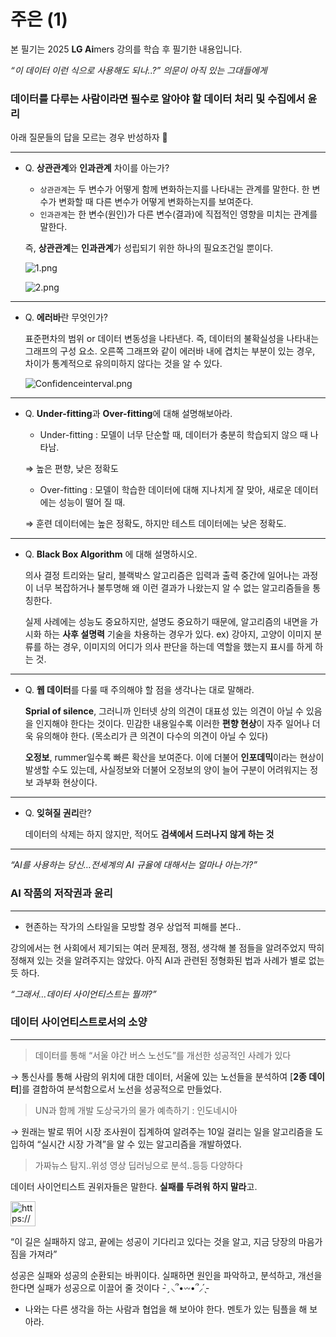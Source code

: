# 주은 (1)

본 필기는 2025 **LG Ai**mers 강의를 학습 후 필기한 내용입니다.

*“이 데이터 이런 식으로 사용해도 되나..?” 의문이 아직 있는 그대들에게*

### 데이터를 다루는 사람이라면 필수로 알아야 할 데이터 처리 및 수집에서 윤리

아래 질문들의 답을 모르는 경우 반성하자 🥰

---

- Q. **상관관계**와 **인과관계** 차이를 아는가?
    - `상관관계`는 두 변수가 어떻게 함께 변화하는지를 나타내는 관계를 말한다. 한 변수가 변화할 때 다른 변수가 어떻게 변화하는지를 보여준다.
    - `인과관계`는 한 변수(원인)가 다른 변수(결과)에 직접적인 영향을 미치는 관계를 말한다.
    
    즉, **상관관계**는 **인과관계**가 성립되기 위한 하나의 필요조건일 뿐이다.
    
    ![1.png](%E1%84%8C%E1%85%AE%E1%84%8B%E1%85%B3%E1%86%AB%20(1)%20df135a3c64e540598d44bee10f2931c9/1.png)
    
    ![2.png](%E1%84%8C%E1%85%AE%E1%84%8B%E1%85%B3%E1%86%AB%20(1)%20df135a3c64e540598d44bee10f2931c9/2.png)
    

---

- Q. **에러바**란 무엇인가?
    
    표준편차의 범위 or 데이터 변동성을 나타낸다. 즉, 데이터의 불확실성을 나타내는 그래프의 구성 요소. 
    오른쪽 그래프와 같이 에러바 내에 겹치는 부분이 있는 경우, 차이가 통계적으로 유의미하지 않다는 것을 알 수 있다.
    
    ![Confidenceinterval.png](%E1%84%8C%E1%85%AE%E1%84%8B%E1%85%B3%E1%86%AB%20(1)%20df135a3c64e540598d44bee10f2931c9/Confidenceinterval.png)
    

---

- Q. **Under-fitting**과 **Over-fitting**에 대해 설명해보아라.
    - Under-fitting : 모델이 너무 단순할 때, 데이터가 충분히 학습되지 않으 때 나타남.
    
    ⇒ 높은 편향, 낮은 정확도
    
    - Over-fitting : 모델이 학습한 데이터에 대해 지나치게 잘 맞아, 새로운 데이터에는 성능이 떨어 질 때.
    
    ⇒ 훈련 데이터에는 높은 정확도, 하지만 테스트 데이터에는 낮은 정확도. 
    

---

- Q. **Black Box Algorithm** 에 대해 설명하시오.
    
    의사 결정 트리와는 달리, 블랙박스 알고리즘은 입력과 출력 중간에 일어나는 과정이 너무 복잡하거나 불투명해 왜 이런 결과가 나왔는지 알 수 없는 알고리즘들을 통칭한다. 
    
    실제 사례에는 성능도 중요하지만, 설명도 중요하기 때문에, 알고리즘의 내면을 가시화 하는 **사후 설명력** 기술을 차용하는 경우가 있다. ex) 강아지, 고양이 이미지 분류를 하는 경우, 이미지의 어디가 의사 판단을 하는데 역할을 했는지 표시를 하게 하는 것.
    

---

- Q. **웹 데이터**를 다룰 때 주의해야 할 점을 생각나는 대로 말해라.
    
    **Sprial of silence**, 그러니까 인터넷 상의 의견이 대표성 있는 의견이 아닐 수 있음을 인지해야 한다는 것이다. 민감한 내용일수록 이러한 **편향 현상**이 자주 일어나 더욱 유의해야 한다. (목소리가 큰 의견이 다수의 의견이 아닐 수 있다)
    
    **오정보**, rummer일수록 빠른 확산을 보여준다. 이에 더불어 **인포데믹**이라는 현상이 발생할 수도 있는데, 사실정보와 더불어 오정보의 양이 늘어 구분이 어려워지는 정보 과부화 현상이다. 
    

---

- Q. **잊혀질 권리**란?
    
    데이터의 삭제는 하지 않지만, 적어도 **검색에서 드러나지 않게 하는 것**
    

---

*“AI를 사용하는 당신…전세계의 AI 규율에 대해서는 얼마나 아는가?”* 

### AI 작품의 저작권과 윤리

---

- 현존하는 작가의 스타일을 모방할 경우 상업적 피해를 본다..
    
    

강의에서는 현 사회에서 제기되는 여러 문제점, 쟁점, 생각해 볼 점들을 알려주었지 딱히 정해져 있는 것을 알려주지는 않았다. 아직 AI과 관련된 정형화된 법과 사례가 별로 없는 듯 하다.

*“그래서…데이터 사이언티스트는 뭘까?”*

### 데이터 사이언티스트로서의 소양

---

> 데이터를 통해 “서울 야간 버스 노선도”를 개선한 성공적인 사례가 있다
> 

→ 통신사를 통해 사람의 위치에 대한 데이터, 서울에 있는 노선들을 분석하여 [**2종 데이터**]를 결합하여 분석함으로서 노선을 성공적으로 만들었다.

> UN과 함께 개발 도상국가의 물가 예측하기 : 인도네시아
> 

→ 원래는 발로 뛰어 시장 조사원이 집계하여 알려주는 10일 걸리는 일을 알고리즘을 도입하여 “실시간 시장 가격”을 알 수 있는 알고리즘을 개발하였다.

> 가짜뉴스 탐지..위성 영상 딥러닝으로 분석..등등 다양하다
> 

데이터 사이언티스트 권위자들은 말한다. **실패를 두려워 하지 말라**고.

<aside>
<img src="https://www.notion.so/icons/comment_gray.svg" alt="https://www.notion.so/icons/comment_gray.svg" width="40px" />

“이 길은 실패하지 않고, 끝에는 성공이 기다리고 있다는 것을 알고, 지금 당장의 마음가짐을 가져라”

</aside>

성공은 실패와 성공의 순환되는 바퀴이다. 실패하면 원인을 파악하고, 분석하고, 개선을 한다면 실패가 성공으로 이끌어 줄 것이다 - ̗̀ ⸜՞•𖥦•՞⸝ ̖́-

- 나와는 다른 생각을 하는 사람과 협업을 해 보아야 한다. 멘토가 있는 팀플을 해 보아라.